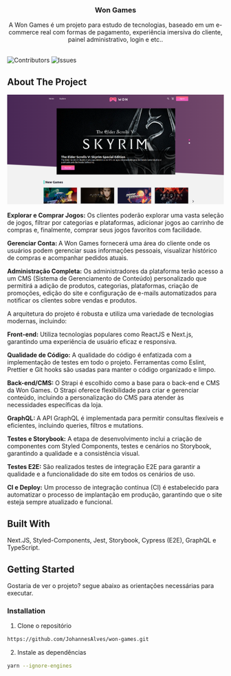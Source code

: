 <br/>
<p align="center">


  <h3 align="center">Won Games</h3>

  <p align="center">
    A Won Games é um projeto para estudo de tecnologias, baseado em um e-commerce real com formas de pagamento, experiência imersiva do cliente, painel administrativo, login e etc..
    <br/>
    <br/>
  </p>
</p>

![Contributors](https://img.shields.io/github/contributors/JohannesAlves/won-games?color=dark-green) ![Issues](https://img.shields.io/github/issues/JohannesAlves/won-games) 

## About The Project

![Screen Shot](won-games.png)

<strong>Explorar e Comprar Jogos:</strong> Os clientes poderão explorar uma vasta seleção de jogos, filtrar por categorias e plataformas, adicionar jogos ao carrinho de compras e, finalmente, comprar seus jogos favoritos com facilidade.

<strong>Gerenciar Conta: </strong> A Won Games fornecerá uma área do cliente onde os usuários podem gerenciar suas informações pessoais, visualizar histórico de compras e acompanhar pedidos atuais.

<strong>Administração Completa:</strong> Os administradores da plataforma terão acesso a um CMS (Sistema de Gerenciamento de Conteúdo) personalizado que permitirá a adição de produtos, categorias, plataformas, criação de promoções, edição do site e configuração de e-mails automatizados para notificar os clientes sobre vendas e produtos.

A arquitetura do projeto é robusta e utiliza uma variedade de tecnologias modernas, incluindo:

<strong>Front-end:</strong> Utiliza tecnologias populares como ReactJS e Next.js, garantindo uma experiência de usuário eficaz e responsiva.

<strong>Qualidade de Código:</strong> A qualidade do código é enfatizada com a implementação de testes em todo o projeto. Ferramentas como Eslint, Prettier e Git hooks são usadas para manter o código organizado e limpo.

<strong>Back-end/CMS: </strong> O Strapi é escolhido como a base para o back-end e CMS da Won Games. O Strapi oferece flexibilidade para criar e gerenciar conteúdo, incluindo a personalização do CMS para atender às necessidades específicas da loja.

<strong>GraphQL: </strong> A API GraphQL é implementada para permitir consultas flexíveis e eficientes, incluindo queries, filtros e mutations.

<strong>Testes e Storybook:</strong> A etapa de desenvolvimento inclui a criação de componentes com Styled Components, testes e cenários no Storybook, garantindo a qualidade e a consistência visual.

<strong>Testes E2E:</strong> São realizados testes de integração E2E para garantir a qualidade e a funcionalidade do site em todos os cenários de uso.

<strong>CI e Deploy:</strong> Um processo de integração contínua (CI) é estabelecido para automatizar o processo de implantação em produção, garantindo que o site esteja sempre atualizado e funcional.

## Built With

Next.JS, Styled-Components, Jest, Storybook, Cypress (E2E), GraphQL e TypeScript.

## Getting Started

Gostaria de ver o projeto? segue abaixo as orientações necessárias para executar.

### Installation

1. Clone o repositório

```sh
https://github.com/JohannesAlves/won-games.git
```

2. Instale as dependências

```sh
yarn --ignore-engines
```


